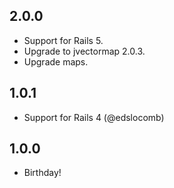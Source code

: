 ## 2.0.0

* Support for Rails 5.
* Upgrade to jvectormap 2.0.3.
* Upgrade maps.

## 1.0.1

* Support for Rails 4 (@edslocomb)

## 1.0.0

* Birthday!
